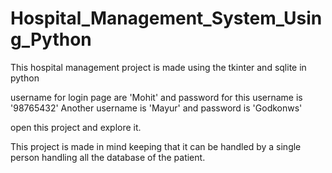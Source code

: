 # Hospital_Management_System_Using_Python
This hospital management project is made using the tkinter and sqlite in python 

username for login page are 'Mohit' and password for this username is '98765432'
Another username is 'Mayur' and password is 'Godkonws'

open this project and explore it.

This project is made in mind keeping that it can be handled by a single person handling all the database of the patient.
